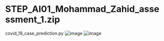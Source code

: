 # STEP_AI01_Mohammad_Zahid_assessment_1.zip
 covid_19_case_prediction.py
![image](https://user-images.githubusercontent.com/121663029/211314298-ceef00ba-219a-47be-acb4-839ca6820117.png)
![image](https://user-images.githubusercontent.com/121663029/211324333-11164953-d33e-46e3-a566-808324f99b1c.png)

